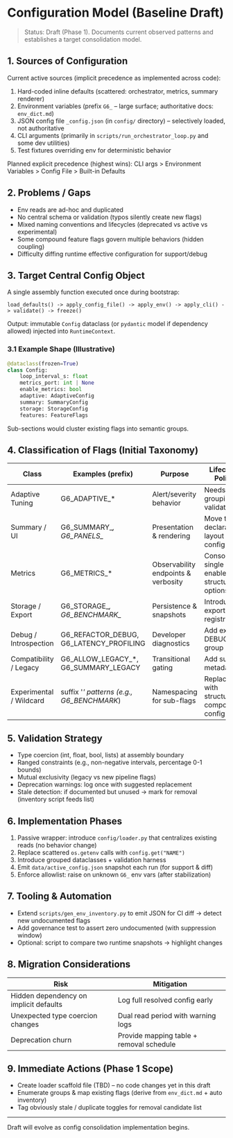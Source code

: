 # Configuration Model (Baseline Draft)

> Status: Draft (Phase 1). Documents current observed patterns and establishes a target consolidation model.

## 1. Sources of Configuration

Current active sources (implicit precedence as implemented across code):
1. Hard-coded inline defaults (scattered: orchestrator, metrics, summary renderer)
2. Environment variables (prefix `G6_` – large surface; authoritative docs: `env_dict.md`)
3. JSON config file `_config.json` (in `config/` directory) – selectively loaded, not authoritative
4. CLI arguments (primarily in `scripts/run_orchestrator_loop.py` and some dev utilities)
5. Test fixtures overriding env for deterministic behavior

Planned explicit precedence (highest wins):
CLI args > Environment Variables > Config File > Built-in Defaults

## 2. Problems / Gaps
- Env reads are ad-hoc and duplicated
- No central schema or validation (typos silently create new flags)
- Mixed naming conventions and lifecycles (deprecated vs active vs experimental)
- Some compound feature flags govern multiple behaviors (hidden coupling)
- Difficulty diffing runtime effective configuration for support/debug

## 3. Target Central Config Object
A single assembly function executed once during bootstrap:
```
load_defaults() -> apply_config_file() -> apply_env() -> apply_cli() -> validate() -> freeze()
```
Output: immutable `Config` dataclass (or `pydantic` model if dependency allowed) injected into `RuntimeContext`.

### 3.1 Example Shape (Illustrative)
```python
@dataclass(frozen=True)
class Config:
    loop_interval_s: float
    metrics_port: int | None
    enable_metrics: bool
    adaptive: AdaptiveConfig
    summary: SummaryConfig
    storage: StorageConfig
    features: FeatureFlags
```
Sub-sections would cluster existing flags into semantic groups.

## 4. Classification of Flags (Initial Taxonomy)
| Class | Examples (prefix) | Purpose | Lifecycle Policy |
|-------|-------------------|---------|------------------|
| Adaptive Tuning | G6_ADAPTIVE_* | Alert/severity behavior | Needs grouping + validation |
| Summary / UI | G6_SUMMARY_*, G6_PANELS_* | Presentation & rendering | Move to declarative layout config |
| Metrics | G6_METRICS_* | Observability endpoints & verbosity | Consolidate; single enable + structured options |
| Storage / Export | G6_STORAGE_*, G6_BENCHMARK_* | Persistence & snapshots | Introduce exporter registry |
| Debug / Introspection | G6_REFACTOR_DEBUG, G6_LATENCY_PROFILING | Developer diagnostics | Add explicit DEBUG group |
| Compatibility / Legacy | G6_ALLOW_LEGACY_*, G6_SUMMARY_LEGACY | Transitional gating | Add sunset metadata |
| Experimental / Wildcard | suffix '_' patterns (e.g., G6_BENCHMARK_) | Namespacing for sub-flags | Replace with structured composite config |

## 5. Validation Strategy
- Type coercion (int, float, bool, lists) at assembly boundary
- Ranged constraints (e.g., non-negative intervals, percentage 0-1 bounds)
- Mutual exclusivity (legacy vs new pipeline flags)
- Deprecation warnings: log once with suggested replacement
- Stale detection: if documented but unused -> mark for removal (inventory script feeds list)

## 6. Implementation Phases
1. Passive wrapper: introduce `config/loader.py` that centralizes existing reads (no behavior change)
2. Replace scattered `os.getenv` calls with `config.get("NAME")`
3. Introduce grouped dataclasses + validation harness
4. Emit `data/active_config.json` snapshot each run (for support & diff)
5. Enforce allowlist: raise on unknown `G6_` env vars (after stabilization)

## 7. Tooling & Automation
- Extend `scripts/gen_env_inventory.py` to emit JSON for CI diff -> detect new undocumented flags
- Add governance test to assert zero undocumented (with suppression window)
- Optional: script to compare two runtime snapshots -> highlight changes

## 8. Migration Considerations
| Risk | Mitigation |
|------|-----------|
| Hidden dependency on implicit defaults | Log full resolved config early |
| Unexpected type coercion changes | Dual read period with warning logs |
| Deprecation churn | Provide mapping table + removal schedule |

## 9. Immediate Actions (Phase 1 Scope)
- Create loader scaffold file (TBD) – no code changes yet in this draft
- Enumerate groups & map existing flags (derive from `env_dict.md` + auto inventory)
- Tag obviously stale / duplicate toggles for removal candidate list

---
Draft will evolve as config consolidation implementation begins.

